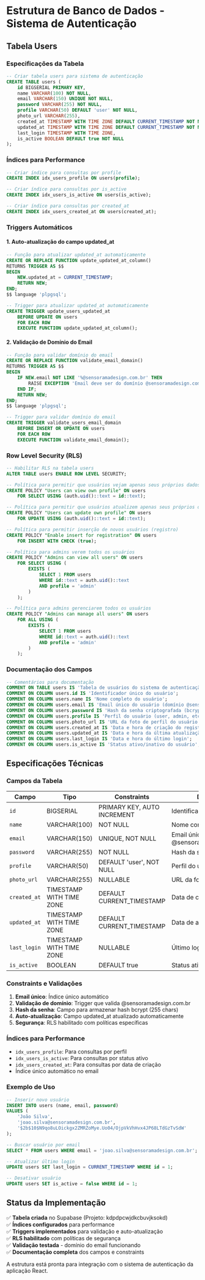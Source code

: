 # Estrutura de Banco de Dados - Sistema de Autenticação

## Tabela Users

### Especificações da Tabela

```sql
-- Criar tabela users para sistema de autenticação
CREATE TABLE users (
    id BIGSERIAL PRIMARY KEY,
    name VARCHAR(100) NOT NULL,
    email VARCHAR(150) UNIQUE NOT NULL,
    password VARCHAR(255) NOT NULL,
    profile VARCHAR(50) DEFAULT 'user' NOT NULL,
    photo_url VARCHAR(255),
    created_at TIMESTAMP WITH TIME ZONE DEFAULT CURRENT_TIMESTAMP NOT NULL,
    updated_at TIMESTAMP WITH TIME ZONE DEFAULT CURRENT_TIMESTAMP NOT NULL,
    last_login TIMESTAMP WITH TIME ZONE,
    is_active BOOLEAN DEFAULT true NOT NULL
);
```

### Índices para Performance

```sql
-- Criar índice para consultas por profile
CREATE INDEX idx_users_profile ON users(profile);

-- Criar índice para consultas por is_active
CREATE INDEX idx_users_is_active ON users(is_active);

-- Criar índice para consultas por created_at
CREATE INDEX idx_users_created_at ON users(created_at);
```

### Triggers Automáticos

#### 1. Auto-atualização do campo updated_at

```sql
-- Função para atualizar updated_at automaticamente
CREATE OR REPLACE FUNCTION update_updated_at_column()
RETURNS TRIGGER AS $$
BEGIN
    NEW.updated_at = CURRENT_TIMESTAMP;
    RETURN NEW;
END;
$$ language 'plpgsql';

-- Trigger para atualizar updated_at automaticamente
CREATE TRIGGER update_users_updated_at 
    BEFORE UPDATE ON users 
    FOR EACH ROW 
    EXECUTE FUNCTION update_updated_at_column();
```

#### 2. Validação de Domínio do Email

```sql
-- Função para validar domínio do email
CREATE OR REPLACE FUNCTION validate_email_domain()
RETURNS TRIGGER AS $$
BEGIN
    IF NEW.email NOT LIKE '%@sensoramadesign.com.br' THEN
        RAISE EXCEPTION 'Email deve ser do domínio @sensoramadesign.com.br';
    END IF;
    RETURN NEW;
END;
$$ language 'plpgsql';

-- Trigger para validar domínio do email
CREATE TRIGGER validate_users_email_domain
    BEFORE INSERT OR UPDATE ON users
    FOR EACH ROW
    EXECUTE FUNCTION validate_email_domain();
```

### Row Level Security (RLS)

```sql
-- Habilitar RLS na tabela users
ALTER TABLE users ENABLE ROW LEVEL SECURITY;

-- Política para permitir que usuários vejam apenas seus próprios dados
CREATE POLICY "Users can view own profile" ON users
    FOR SELECT USING (auth.uid()::text = id::text);

-- Política para permitir que usuários atualizem apenas seus próprios dados
CREATE POLICY "Users can update own profile" ON users
    FOR UPDATE USING (auth.uid()::text = id::text);

-- Política para permitir inserção de novos usuários (registro)
CREATE POLICY "Enable insert for registration" ON users
    FOR INSERT WITH CHECK (true);

-- Política para admins verem todos os usuários
CREATE POLICY "Admins can view all users" ON users
    FOR SELECT USING (
        EXISTS (
            SELECT 1 FROM users 
            WHERE id::text = auth.uid()::text 
            AND profile = 'admin'
        )
    );

-- Política para admins gerenciarem todos os usuários
CREATE POLICY "Admins can manage all users" ON users
    FOR ALL USING (
        EXISTS (
            SELECT 1 FROM users 
            WHERE id::text = auth.uid()::text 
            AND profile = 'admin'
        )
    );
```

### Documentação dos Campos

```sql
-- Comentários para documentação
COMMENT ON TABLE users IS 'Tabela de usuários do sistema de autenticação';
COMMENT ON COLUMN users.id IS 'Identificador único do usuário';
COMMENT ON COLUMN users.name IS 'Nome completo do usuário';
COMMENT ON COLUMN users.email IS 'Email único do usuário (domínio @sensoramadesign.com.br)';
COMMENT ON COLUMN users.password IS 'Hash da senha criptografada (bcrypt)';
COMMENT ON COLUMN users.profile IS 'Perfil do usuário (user, admin, etc.)';
COMMENT ON COLUMN users.photo_url IS 'URL da foto de perfil do usuário';
COMMENT ON COLUMN users.created_at IS 'Data e hora de criação do registro';
COMMENT ON COLUMN users.updated_at IS 'Data e hora da última atualização';
COMMENT ON COLUMN users.last_login IS 'Data e hora do último login';
COMMENT ON COLUMN users.is_active IS 'Status ativo/inativo do usuário';
```

## Especificações Técnicas

### Campos da Tabela

| Campo | Tipo | Constraints | Descrição |
|-------|------|-------------|-----------|
| `id` | BIGSERIAL | PRIMARY KEY, AUTO INCREMENT | Identificador único |
| `name` | VARCHAR(100) | NOT NULL | Nome completo do usuário |
| `email` | VARCHAR(150) | UNIQUE, NOT NULL | Email único (domínio @sensoramadesign.com.br) |
| `password` | VARCHAR(255) | NOT NULL | Hash da senha (bcrypt) |
| `profile` | VARCHAR(50) | DEFAULT 'user', NOT NULL | Perfil do usuário |
| `photo_url` | VARCHAR(255) | NULLABLE | URL da foto de perfil |
| `created_at` | TIMESTAMP WITH TIME ZONE | DEFAULT CURRENT_TIMESTAMP | Data de criação |
| `updated_at` | TIMESTAMP WITH TIME ZONE | DEFAULT CURRENT_TIMESTAMP | Data de atualização |
| `last_login` | TIMESTAMP WITH TIME ZONE | NULLABLE | Último login |
| `is_active` | BOOLEAN | DEFAULT true | Status ativo/inativo |

### Constraints e Validações

1. **Email único**: Índice único automático
2. **Validação de domínio**: Trigger que valida @sensoramadesign.com.br
3. **Hash da senha**: Campo para armazenar hash bcrypt (255 chars)
4. **Auto-atualização**: Campo updated_at atualizado automaticamente
5. **Segurança**: RLS habilitado com políticas específicas

### Índices para Performance

- `idx_users_profile`: Para consultas por perfil
- `idx_users_is_active`: Para consultas por status ativo
- `idx_users_created_at`: Para consultas por data de criação
- Índice único automático no email

### Exemplo de Uso

```sql
-- Inserir novo usuário
INSERT INTO users (name, email, password) 
VALUES (
    'João Silva', 
    'joao.silva@sensoramadesign.com.br', 
    '$2b$10$N9qo8uLOickgx2ZMRZoMye.Uo04/OjpVkVhHvx4JP68LTdGzTvSdW'
);

-- Buscar usuário por email
SELECT * FROM users WHERE email = 'joao.silva@sensoramadesign.com.br';

-- Atualizar último login
UPDATE users SET last_login = CURRENT_TIMESTAMP WHERE id = 1;

-- Desativar usuário
UPDATE users SET is_active = false WHERE id = 1;
```

## Status da Implementação

✅ **Tabela criada** no Supabase (Projeto: kdpdpcwjdkcbuvjksokd)  
✅ **Índices configurados** para performance  
✅ **Triggers implementados** para validação e auto-atualização  
✅ **RLS habilitado** com políticas de segurança  
✅ **Validação testada** - domínio do email funcionando  
✅ **Documentação completa** dos campos e constraints  

A estrutura está pronta para integração com o sistema de autenticação da aplicação React.